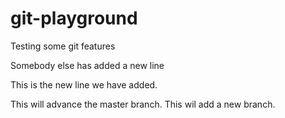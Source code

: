 # git-playground
Testing some git features

Somebody else has added a new line

This is the new line we have added.

This will advance the master branch.
This wil add a new branch.
